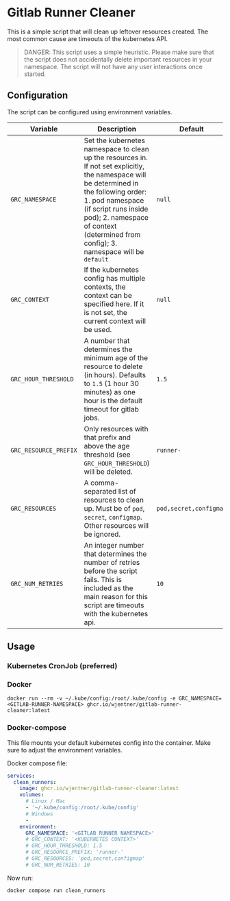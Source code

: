 # Gitlab Runner Cleaner

This is a simple script that will clean up leftover resources created.
The most common cause are timeouts of the kubernetes API.

> DANGER: This script uses a simple heuristic. 
> Please make sure that the script does not accidentally delete important resources in your namespace.
> The script will not have any user interactions once started.

## Configuration

The script can be configured using environment variables.

| Variable              | Description                                                                                                                                                                                                                                                               | Default                 |
|-----------------------|---------------------------------------------------------------------------------------------------------------------------------------------------------------------------------------------------------------------------------------------------------------------------|-------------------------|
| `GRC_NAMESPACE`       | Set the kubernetes namespace to clean up the resources in. If not set explicitly, the namespace will be determined in the following order: 1. pod namespace (if script runs inside pod); 2. namespace of context (determined from config); 3. namespace will be `default` | `null`                  |
| `GRC_CONTEXT`         | If the kubernetes config has multiple contexts, the context can be specified here. If it is not set, the current context will be used.                                                                                                                                    | `null`                  |
| `GRC_HOUR_THRESHOLD`  | A number that determines the minimum age of the resource to delete (in hours). Defaults to `1.5` (1 hour 30 minutes) as one hour is the default timeout for gitlab jobs.                                                                                                  | `1.5`                   |
| `GRC_RESOURCE_PREFIX` | Only resources with that prefix and above the age threshold (see `GRC_HOUR_THRESHOLD`) will be deleted.                                                                                                                                                                   | `runner-`               |
| `GRC_RESOURCES`       | A comma-separated list of resources to clean up. Must be of `pod`, `secret`, `configmap`. Other resources will be ignored.                                                                                                                                                | `pod,secret,configmap` |
| `GRC_NUM_RETRIES` | An integer number that determines the number of retries before the script fails. This is included as the main reason for this script are timeouts with the kubernetes api.                                                                                                | `10` |

## Usage

### Kubernetes CronJob (preferred)

### Docker

```shell
docker run --rm -v ~/.kube/config:/root/.kube/config -e GRC_NAMESPACE=<GITLAB-RUNNER-NAMESPACE> ghcr.io/wjentner/gitlab-runner-cleaner:latest
```

### Docker-compose

This file mounts your default kubernetes config into the container.
Make sure to adjust the environment variables.

Docker compose file:
```yaml
services:
  clean_runners:
    image: ghcr.io/wjentner/gitlab-runner-cleaner:latest
    volumes:
      # Linux / Mac
      - '~/.kube/config:/root/.kube/config'
      # Windows
      - 
    environment:
      GRC_NAMESPACE: '<GITLAB RUNNER NAMESPACE>'
      # GRC_CONTEXT: '<KUBERNETES CONTEXT>'
      # GRC_HOUR_THRESHOLD: 1.5
      # GRC_RESOURCE_PREFIX: 'runner-'
      # GRC_RESOURCES: 'pod,secret,configmap'
      # GRC_NUM_RETRIES: 10
```

Now run:
```shell
docker compose run clean_runners
```

